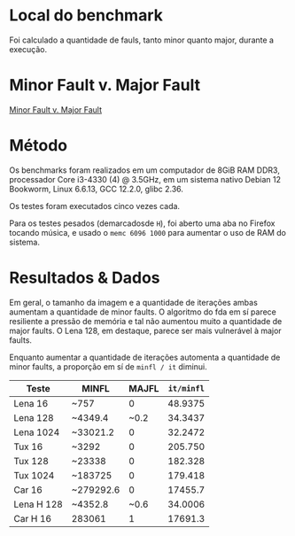 # Local do benchmark

Foi calculado a quantidade de fauls, tanto minor quanto major, durante a execução.

# Minor Fault v. Major Fault

[Minor Fault v. Major Fault](/rationales/rationale_linux_memc.md)

# Método

Os benchmarks foram realizados em um computador de 8GiB RAM DDR3, processador Core i3-4330 (4) @ 3.5GHz, em um sistema nativo Debian 12 Bookworm, Linux 6.6.13, GCC 12.2.0, glibc 2.36.

Os testes foram executados cinco vezes cada.

Para os testes pesados (demarcadosde `H`), foi aberto uma aba no Firefox tocando música, e usado o `memc 6096 1000` para aumentar o uso de RAM do sistema.

# Resultados & Dados

Em geral, o tamanho da imagem e a quantidade de iterações ambas aumentam a quantidade de minor faults. O algoritmo do fda em sí parece resiliente a pressão de memória e tal não aumentou muito a quantidade de major faults. O Lena 128, em destaque, parece ser mais vulnerável à major faults.

Enquanto aumentar a quantidade de iterações automenta a quantidade de minor faults, a proporção em sí de `minfl / it` diminui.

| Teste      | MINFL     | MAJFL | `it/minfl` |
| ---------- | --------- | ----- | ---------- |
| Lena 16    | ~757      |  0    | 48.9375    |
| Lena 128   | ~4349.4   | ~0.2  | 34.3437    |
| Lena 1024  | ~33021.2  |  0    | 32.2472    |
| Tux  16    | ~3292     |  0    | 205.750    |
| Tux  128   | ~23338    |  0    | 182.328    |
| Tux  1024  | ~183725   |  0    | 179.418    |
| Car  16    | ~279292.6 |  0    | 17455.7    |
| Lena H 128 | ~4352.8   | ~0.6  | 34.0006    |
| Car H  16  |  283061   |  1    | 17691.3    |

